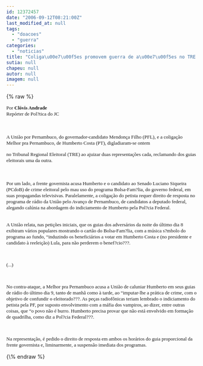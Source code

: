 ```yaml
---
id: 12372457
date: "2006-09-12T08:21:00Z"
last_modified_at: null
tags:
  - "doacoes"
  - "guerra"
categories:
  - "noticias"
title: "Coliga\u00e7\u00f5es promovem guerra de a\u00e7\u00f5es no TRE "
sutia: null
chapeu: null
autor: null
imagem: null
---
```

{\% raw %}
<p><DIV><FONT face=Arial size=2><FONT face=Verdana>Por <STRONG>Clóvis Andrade<BR></STRONG>Repórter de Pol?tica do JC</FONT></FONT></DIV></p>
<p><DIV><FONT face=Verdana></FONT>&nbsp;</DIV></p>
<p><DIV><FONT face=Arial size=2><FONT face=Verdana>A União por Pernambuco, do governador-candidato Mendonça Filho (PFL), e a coligação Melhor pra Pernambuco, de Humberto Costa (PT), digladiaram-se ontem</p>
<p> no Tribunal Regional Eleitoral (TRE) ao ajuizar duas representações cada, reclamando dos guias eleitorais uma da outra. </FONT></FONT></DIV></p>
<p><DIV><FONT face=Arial size=2><FONT face=Verdana></FONT></FONT>&nbsp;</DIV></p>
<p><DIV><FONT face=Arial size=2><FONT face=Verdana>Por um lado, a frente governista acusa Humberto e o candidato ao Senado Luciano Siqueira (PCdoB) de crime eleitoral pelo mau uso do programa Bolsa-Fam?lia, do governo federal, em suas propagandas televisivas. Paralelamente, a coligação do petista requer direito de resposta no programa de rádio da União pelo Avanço de Pernambuco, de candidatos a deputado federal, alegando calúnia na abordagem do indiciamento de Humberto pela Pol?cia Federal.</FONT></FONT></DIV><FONT face=Arial size=2><FONT face=Verdana></p>
<p><DIV><BR>A União relata, nas petições iniciais, que os guias dos adversários da noite do último dia 8 exibiram vários populares mostrando o cartão do Bolsa-Fam?lia, com a música s?mbolo do programa ao fundo, “induzindo os beneficiários a votar em Humberto Costa e (no presidente e candidato à reeleição) Lula, para não perderem o benef?cio???. </DIV></p>
<p><DIV>&nbsp;</DIV></p>
<p><DIV>(...)</DIV></p>
<p><DIV>&nbsp;</DIV></p>
<p><DIV>No contra-ataque, a Melhor pra Pernambuco acusa a União de caluniar Humberto em seus guias de rádio do último dia 9, tanto de manhã como à tarde, ao “imputar-lhe a prática de crime, com o objetivo de confundir o eleitorado???. As peças radiofônicas teriam lembrado o indiciamento do petista pela PF, por suposto envolvimento com a máfia dos vampiros, ao dizer, entre outras coisas, que “o povo não é burro. Humberto precisa provar que não está envolvido em formação de quadrilha, como diz a Pol?cia Federal???. </DIV></p>
<p><DIV>&nbsp;</DIV></p>
<p><DIV>Na representação, é pedido o direito de resposta em ambos os horários do guia proporcional da frente governista e, liminarmente, a suspensão imediata dos programas.</FONT></FONT></DIV> </p>
{\% endraw %}